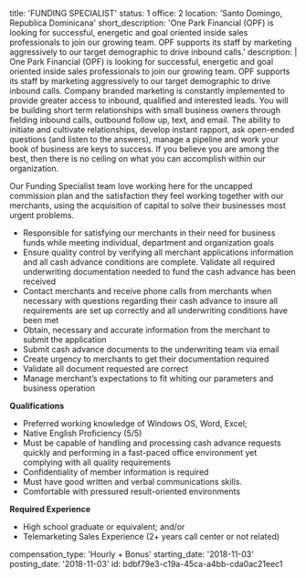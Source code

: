 title: 'FUNDING SPECIALIST'
status: 1
office: 2
location: 'Santo Domingo, Republica Dominicana'
short_description: 'One Park Financial (OPF) is looking for successful, energetic and goal oriented inside sales professionals to join our growing team. OPF supports its staff by marketing aggressively to our target demographic to drive inbound calls.'
description: |
  One Park Financial (OPF) is looking for successful, energetic and goal oriented inside sales professionals to join our growing team. OPF supports its staff by marketing aggressively to our target demographic to drive inbound calls. Company branded marketing is constantly implemented to provide greater access to inbound, qualified and interested leads. You will be building short term relationships with small business owners through fielding inbound calls, outbound follow up, text, and email. The ability to initiate and cultivate relationships, develop instant rapport, ask open-ended questions (and listen to the answers), manage a pipeline and work your book of business are keys to success. If you believe you are among the best, then there is no ceiling on what you can accomplish within our organization.
  
  Our Funding Specialist team love working here for the uncapped commission plan and the satisfaction they feel working together with our merchants, using the acquisition of capital to solve their businesses most urgent problems.
  
  - Responsible for satisfying our merchants in their need for business funds while meeting individual, department and organization goals
  - Ensure quality control by verifying all merchant applications information and all cash advance conditions are complete. Validate all required underwriting documentation needed to fund the cash advance has been received 
  - Contact merchants and receive phone calls from merchants when necessary with questions regarding their cash advance to insure all requirements are set up correctly and all underwriting conditions have been met
  - Obtain, necessary and accurate information from the merchant to submit the application 
  - Submit cash advance documents to the underwriting team via email
  - Create urgency to merchants to get their documentation required 
  - Validate all document requested are correct 
  - Manage merchant’s expectations to fit whiting our parameters and business operation
  
  **Qualifications**
  - Preferred working knowledge of Windows OS, Word, Excel; 
  - Native English Proficiency (5/5)
  - Must be capable of handling and processing cash advance requests quickly and performing in a fast-paced office environment yet complying with all quality requirements 
  - Confidentiality of member information is required 
  - Must have good written and verbal communications skills. 
  - Comfortable with pressured result-oriented environments
  
  **Required Experience** 
  - High school graduate or equivalent; and/or 
  - Telemarketing Sales Experience (2+ years call center or not related)
  
compensation_type: 'Hourly + Bonus'
starting_date: '2018-11-03'
posting_date: '2018-11-03'
id: bdbf79e3-c19a-45ca-a4bb-cda0ac21eec1
